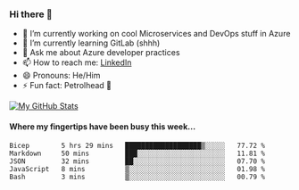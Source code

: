 ### Hi there 👋

- 🔭 I’m currently working on cool Microservices and DevOps stuff in Azure
- 🌱 I’m currently learning GitLab (shhh)
- 💬 Ask me about Azure developer practices
- 📫 How to reach me: [LinkedIn](https://www.linkedin.com/in/gordonbyers/)
- 😄 Pronouns: He/Him 
- ⚡ Fun fact: Petrolhead 🚙

[![My GitHub Stats](https://github-readme-stats.vercel.app/api/?username=gordonby&count_private=true&theme=tokyonight&showicons=true)]()
<!--[![My GitHub Language Stats](https://github-readme-stats.vercel.app/api/top-langs/?username=gordonby&langs_count=5&theme=tokyonight)]()-->

#### Where my fingertips have been busy this week... 
<!--START_SECTION:waka-->

```text
Bicep        5 hrs 29 mins   ███████████████████▒░░░░░   77.72 %
Markdown     50 mins         ███░░░░░░░░░░░░░░░░░░░░░░   11.81 %
JSON         32 mins         ██░░░░░░░░░░░░░░░░░░░░░░░   07.70 %
JavaScript   8 mins          ▒░░░░░░░░░░░░░░░░░░░░░░░░   01.98 %
Bash         3 mins          ▒░░░░░░░░░░░░░░░░░░░░░░░░   00.79 %
```

<!--END_SECTION:waka-->
